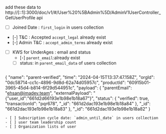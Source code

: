 add these data to http://[::1]:3000/doc/v1/#/User%20%5BAdmin%5D/AdminV1UserController_GetUserProfile api
- [ ] Joined Date : `first_login` in users collection
- [-] T&C : Accepted   `accept_legal` already exist
- [-] Admin T&C :   `accept_admin_terms` already exist
- [ ] KWS for UnderAges : email and status  
	- [-] `parent_email`:already exist
	- [ ] status: in `parent_email_data` of users collection
	  ```json
{
"name": "parent-verified",
"time": "2024-04-15T13:37:47.158Z",
"orgId": "0dc58714-cc1c-4896-9d8d-62a74d05957c",
"productId": "60915b01-3965-45d4-b814-6f29d544951c",
"payload": {
"parentEmail": "ehsan@imadev.team",
"externalPayload": "{\"user_id\":\"661d2d66193e1b98e1b18a67\"}",
"status": {
"verified": true,
"transactionId": "pqr678",
"_id": "661d2dac193e1b98e1b18a84"
},
"_id": "661d2dac193e1b98e1b18a83"
},
"_id": "661d2dac193e1b98e1b18a82"
}
```
- [ ] Subscription cycle date: `admin_until_date` in users collection 
- [ ] user team leadership count
- [ ] Organization lists of user
